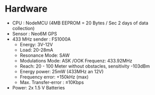 # Hardware

- CPU : NodeMCU (4MB EEPROM = 20 Bytes / Sec 2 days of data collection)
- Sensor : Neo6M GPS
- 433 MHz sender : FS1000A
  - Energy: 3V-12V
  - Load: 20-28mA
  - Resonance Mode: SAW
  - Modulations Mode: ASK /OOK Frequenz: 433.92MHz
  - Reach: 20 - 100 Meter without obstacles, sensitivity -103dBm
  - Energy power: 25mW (433MHz an 12V)
  - Frequency error: +150kHz (max)
  - Max. Transfer-error : ≤10Kbps
- Power: 2x 1.5 V Batteries
